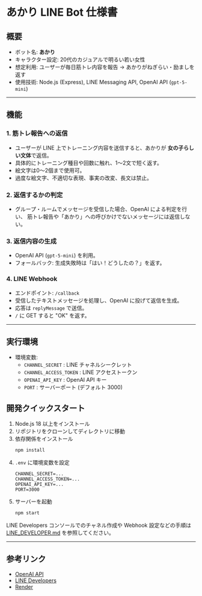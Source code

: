 # あかり LINE Bot 仕様書

## 概要
- ボット名: **あかり**
- キャラクター設定: 20代のカジュアルで明るい若い女性
- 想定利用: ユーザーが毎日筋トレ内容を報告 → あかりがねぎらい・励ましを返す
- 使用技術: Node.js (Express), LINE Messaging API, OpenAI API (`gpt-5-mini`)

---

## 機能
### 1. 筋トレ報告への返信
- ユーザーが LINE 上でトレーニング内容を送信すると、あかりが **女の子らしい文体**で返信。
- 具体的にトレーニング種目や回数に触れ、1〜2文で短く返す。
- 絵文字は0〜2個まで使用可。
- 過度な絵文字、不適切な表現、事実の改変、長文は禁止。

### 2. 返信するかの判定
- グループ・ルームでメッセージを受信した場合、OpenAI による判定を行い、
  筋トレ報告や「あかり」への呼びかけでないメッセージには返信しない。

### 3. 返信内容の生成
- OpenAI API (`gpt-5-mini`) を利用。
- フォールバック: 生成失敗時は「はい！どうしたの？」を返す。

### 4. LINE Webhook
- エンドポイント: `/callback`
- 受信したテキストメッセージを処理し、OpenAI に投げて返信を生成。
- 応答は `replyMessage` で送信。
- `/` に GET すると "OK" を返す。

---

## 実行環境
- 環境変数:
  - `CHANNEL_SECRET` : LINE チャネルシークレット
  - `CHANNEL_ACCESS_TOKEN` : LINE アクセストークン
  - `OPENAI_API_KEY` : OpenAI API キー
  - `PORT` : サーバーポート (デフォルト 3000)

## 開発クイックスタート
1. Node.js 18 以上をインストール
2. リポジトリをクローンしてディレクトリに移動
3. 依存関係をインストール
   ```bash
   npm install
   ```
4. `.env` に環境変数を設定
   ```env
   CHANNEL_SECRET=...
   CHANNEL_ACCESS_TOKEN=...
   OPENAI_API_KEY=...
   PORT=3000
   ```
5. サーバーを起動
   ```bash
   npm start
   ```

LINE Developers コンソールでのチャネル作成や Webhook 設定などの手順は [LINE_DEVELOPER.md](./LINE_DEVELOPER.md) を参照してください。

---

## 参考リンク
- [OpenAI API](https://platform.openai.com/docs/api-reference/introduction)
- [LINE Developers](https://developers.line.biz/console/)
- [Render](https://dashboard.render.com/web/srv-d2ksu23uibrs73ek76q0)

